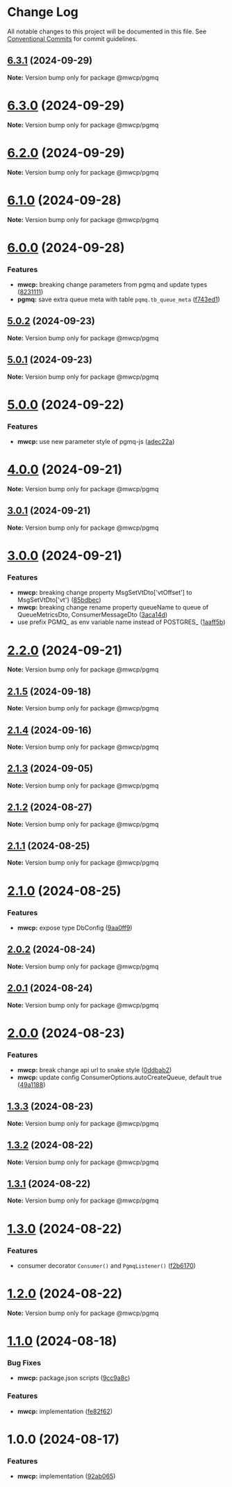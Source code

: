 # Change Log

All notable changes to this project will be documented in this file.
See [Conventional Commits](https://conventionalcommits.org) for commit guidelines.

## [6.3.1](https://github.com/waitingsong/pgmq-js/compare/v6.3.0...v6.3.1) (2024-09-29)

**Note:** Version bump only for package @mwcp/pgmq





# [6.3.0](https://github.com/waitingsong/pgmq-js/compare/v6.2.0...v6.3.0) (2024-09-29)

**Note:** Version bump only for package @mwcp/pgmq





# [6.2.0](https://github.com/waitingsong/pgmq-js/compare/v6.1.0...v6.2.0) (2024-09-29)

**Note:** Version bump only for package @mwcp/pgmq





# [6.1.0](https://github.com/waitingsong/pgmq-js/compare/v6.0.0...v6.1.0) (2024-09-28)

**Note:** Version bump only for package @mwcp/pgmq





# [6.0.0](https://github.com/waitingsong/pgmq-js/compare/v5.0.2...v6.0.0) (2024-09-28)


### Features

* **mwcp:** breaking change parameters from pgmq and update types ([8231111](https://github.com/waitingsong/pgmq-js/commit/823111103b23b41582f52295dc5367ac8a701768))
* **pgmq:** save extra queue meta with table `pqmq.tb_queue_meta` ([f743ed1](https://github.com/waitingsong/pgmq-js/commit/f743ed12c41df3baf7090f1ab8f08c8ed73ae7c6))





## [5.0.2](https://github.com/waitingsong/pgmq-js/compare/v5.0.1...v5.0.2) (2024-09-23)

**Note:** Version bump only for package @mwcp/pgmq





## [5.0.1](https://github.com/waitingsong/pgmq-js/compare/v5.0.0...v5.0.1) (2024-09-23)

**Note:** Version bump only for package @mwcp/pgmq





# [5.0.0](https://github.com/waitingsong/pgmq-js/compare/v4.0.0...v5.0.0) (2024-09-22)


### Features

* **mwcp:** use new parameter style of pgmq-js ([adec22a](https://github.com/waitingsong/pgmq-js/commit/adec22aba614c19647c2438a00dcb7733fa086e2))





# [4.0.0](https://github.com/waitingsong/pgmq-js/compare/v3.0.1...v4.0.0) (2024-09-21)

**Note:** Version bump only for package @mwcp/pgmq





## [3.0.1](https://github.com/waitingsong/pgmq-js/compare/v3.0.0...v3.0.1) (2024-09-21)

**Note:** Version bump only for package @mwcp/pgmq





# [3.0.0](https://github.com/waitingsong/pgmq-js/compare/v2.2.0...v3.0.0) (2024-09-21)


### Features

* **mwcp:** breaking change property MsgSetVtDto['vtOffset'] to MsgSetVtDto['vt'} ([85bdbec](https://github.com/waitingsong/pgmq-js/commit/85bdbec2f0886a55f39c7ba027e3e0ac6b796bb9))
* **mwcp:** breaking change rename property  queueName to queue of QueueMetricsDto, ConsumerMessageDto ([3aca14d](https://github.com/waitingsong/pgmq-js/commit/3aca14d81326346cf305f3e23443407d5ff2464a))
* use prefix PGMQ_ as env variable name instead of POSTGRES_ ([1aaff5b](https://github.com/waitingsong/pgmq-js/commit/1aaff5bac3476bc1c44a98c61677431c800fa41b))





# [2.2.0](https://github.com/waitingsong/pgmq-js/compare/v2.1.5...v2.2.0) (2024-09-21)

**Note:** Version bump only for package @mwcp/pgmq





## [2.1.5](https://github.com/waitingsong/pgmq-js/compare/v2.1.4...v2.1.5) (2024-09-18)

**Note:** Version bump only for package @mwcp/pgmq





## [2.1.4](https://github.com/waitingsong/pgmq-js/compare/v2.1.3...v2.1.4) (2024-09-16)

**Note:** Version bump only for package @mwcp/pgmq





## [2.1.3](https://github.com/waitingsong/pgmq-js/compare/v2.1.2...v2.1.3) (2024-09-05)

**Note:** Version bump only for package @mwcp/pgmq





## [2.1.2](https://github.com/waitingsong/pgmq-js/compare/v2.1.1...v2.1.2) (2024-08-27)

**Note:** Version bump only for package @mwcp/pgmq





## [2.1.1](https://github.com/waitingsong/pgmq-js/compare/v2.1.0...v2.1.1) (2024-08-25)

**Note:** Version bump only for package @mwcp/pgmq





# [2.1.0](https://github.com/waitingsong/pgmq-js/compare/v2.0.2...v2.1.0) (2024-08-25)


### Features

* **mwcp:** expose type DbConfig ([9aa0ff9](https://github.com/waitingsong/pgmq-js/commit/9aa0ff99b26a665aa583318c791556be258f0dad))





## [2.0.2](https://github.com/waitingsong/pgmq-js/compare/v2.0.1...v2.0.2) (2024-08-24)

**Note:** Version bump only for package @mwcp/pgmq





## [2.0.1](https://github.com/waitingsong/pgmq-js/compare/v2.0.0...v2.0.1) (2024-08-24)

**Note:** Version bump only for package @mwcp/pgmq





# [2.0.0](https://github.com/waitingsong/pgmq-js/compare/v1.3.3...v2.0.0) (2024-08-23)


### Features

* **mwcp:** break change api url to snake style ([0ddbab2](https://github.com/waitingsong/pgmq-js/commit/0ddbab24de962004e20cd749425d0bf9868ffc9f))
* **mwcp:** update config ConsumerOptions.autoCreateQueue, default true ([49a1188](https://github.com/waitingsong/pgmq-js/commit/49a118863082517addeb0c3c0958556740f31df2))





## [1.3.3](https://github.com/waitingsong/pgmq-js/compare/v1.3.2...v1.3.3) (2024-08-23)

**Note:** Version bump only for package @mwcp/pgmq





## [1.3.2](https://github.com/waitingsong/pgmq-js/compare/v1.3.1...v1.3.2) (2024-08-22)

**Note:** Version bump only for package @mwcp/pgmq





## [1.3.1](https://github.com/waitingsong/pgmq-js/compare/v1.3.0...v1.3.1) (2024-08-22)

**Note:** Version bump only for package @mwcp/pgmq





# [1.3.0](https://github.com/waitingsong/pgmq-js/compare/v1.2.0...v1.3.0) (2024-08-22)


### Features

* consumer decorator `Consumer()` and `PgmqListener()` ([f2b6170](https://github.com/waitingsong/pgmq-js/commit/f2b61702524f595c59f88d9f5cf3df45c1f0f423))





# [1.2.0](https://github.com/waitingsong/pgmq-js/compare/v1.1.0...v1.2.0) (2024-08-22)

**Note:** Version bump only for package @mwcp/pgmq





# [1.1.0](https://github.com/waitingsong/pgmq-js/compare/v1.0.0...v1.1.0) (2024-08-18)


### Bug Fixes

* **mwcp:** package.json scripts ([9cc9a8c](https://github.com/waitingsong/pgmq-js/commit/9cc9a8c3b829799bd0b7ff6b941db08e110941fd))


### Features

* **mwcp:** implementation ([fe82f62](https://github.com/waitingsong/pgmq-js/commit/fe82f629a987363e9212893b324cf24bfc5a301c))





# 1.0.0 (2024-08-17)


### Features

* **mwcp:** implementation ([92ab065](https://github.com/waitingsong/pgmq-js/commit/92ab065a27496bd2a6a7b8f35d4ddac502ec75e3))
